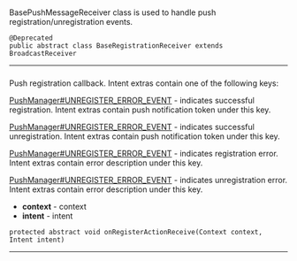 ###  <a name=""></a>
 BasePushMessageReceiver class is used to handle push registration/unregistration events.

 
```
@Deprecated
public abstract class BaseRegistrationReceiver extends BroadcastReceiver 
```
---
###  <a name=""></a>
 Push registration callback. Intent extras contain one of the following keys: 


 [PushManager#UNREGISTER_ERROR_EVENT](PushManager.md#UNREGISTER_ERROR_EVENT) - indicates successful registration. Intent extras contain push notification token under this key.

 [PushManager#UNREGISTER_ERROR_EVENT](PushManager.md#UNREGISTER_ERROR_EVENT) - indicates successful unregistration. Intent extras contain push notification token under this key.

 [PushManager#UNREGISTER_ERROR_EVENT](PushManager.md#UNREGISTER_ERROR_EVENT) - indicates registration error. Intent extras contain error description under this key.

 [PushManager#UNREGISTER_ERROR_EVENT](PushManager.md#UNREGISTER_ERROR_EVENT) - indicates unregistration error. Intent extras contain error description under this key.

  
* **context** - context
* **intent** - intent
```
protected abstract void onRegisterActionReceive(Context context, Intent intent)
```
---
